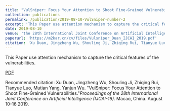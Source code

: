 ```yaml
---
title: "VulSniper: Focus Your Attention to Shoot Fine-Grained Vulnerabilities."
collection: publications
permalink: /publication/2019-08-10-VulSniper-number-2
excerpt: 'This Paper use attention mechanism to capture the critical features of the vulnerabilities.'
date: 2019-08-10
venue: 'the 28th International Joint Conference on Artificial Intelligence (IJCAI-19)'
paperurl: 'https://m2kar.cn/cv/files/Vulsniper_Duan_IJCAI_2019.pdf'
citation: 'Xu Duan, Jingzheng Wu, Shouling Ji, Zhiqing Rui, Tianyue Luo, Mutian Yang, Yanjun Wu.&quot; VulSniper: Focus Your Attention to Shoot Fine-Grained Vulnerabilities.&quot;<i>Proceedings of the 28th International Joint Conference on Artificial Intelligence (IJCAI-19)</i>. Macao, China. August 10-16 2019.'
---
```

This Paper use attention mechanism to capture the critical features of the vulnerabilities.

[PDF](https://m2kar.cn/cv/files/Vulsniper_Duan_IJCAI_2019.pdf)

Recommended citation: Xu Duan, Jingzheng Wu, Shouling Ji, Zhiqing Rui, Tianyue Luo, Mutian Yang, Yanjun Wu. "VulSniper: Focus Your Attention to Shoot Fine-Grained Vulnerabilities."<i>Proceedings of the 28th International Joint Conference on Artificial Intelligence (IJCAI-19)</i>. Macao, China. August 10-16 2019.